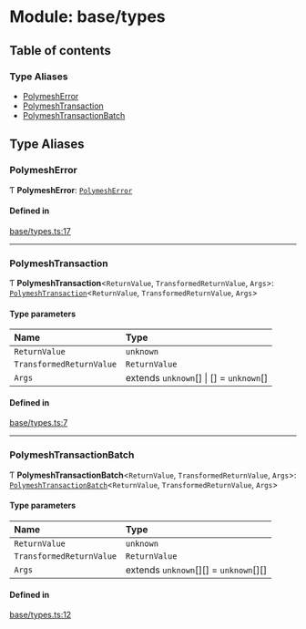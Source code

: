 # Module: base/types

## Table of contents

### Type Aliases

- [PolymeshError](../wiki/base.types#polymesherror)
- [PolymeshTransaction](../wiki/base.types#polymeshtransaction)
- [PolymeshTransactionBatch](../wiki/base.types#polymeshtransactionbatch)

## Type Aliases

### PolymeshError

Ƭ **PolymeshError**: [`PolymeshError`](../wiki/base.PolymeshError.PolymeshError)

#### Defined in

[base/types.ts:17](https://github.com/PolymeshAssociation/polymesh-sdk/blob/2d3ac2ae/src/base/types.ts#L17)

___

### PolymeshTransaction

Ƭ **PolymeshTransaction**<`ReturnValue`, `TransformedReturnValue`, `Args`\>: [`PolymeshTransaction`](../wiki/base.PolymeshTransaction.PolymeshTransaction)<`ReturnValue`, `TransformedReturnValue`, `Args`\>

#### Type parameters

| Name | Type |
| :------ | :------ |
| `ReturnValue` | `unknown` |
| `TransformedReturnValue` | `ReturnValue` |
| `Args` | extends `unknown`[] \| [] = `unknown`[] |

#### Defined in

[base/types.ts:7](https://github.com/PolymeshAssociation/polymesh-sdk/blob/2d3ac2ae/src/base/types.ts#L7)

___

### PolymeshTransactionBatch

Ƭ **PolymeshTransactionBatch**<`ReturnValue`, `TransformedReturnValue`, `Args`\>: [`PolymeshTransactionBatch`](../wiki/base.PolymeshTransactionBatch.PolymeshTransactionBatch)<`ReturnValue`, `TransformedReturnValue`, `Args`\>

#### Type parameters

| Name | Type |
| :------ | :------ |
| `ReturnValue` | `unknown` |
| `TransformedReturnValue` | `ReturnValue` |
| `Args` | extends `unknown`[][] = `unknown`[][] |

#### Defined in

[base/types.ts:12](https://github.com/PolymeshAssociation/polymesh-sdk/blob/2d3ac2ae/src/base/types.ts#L12)
